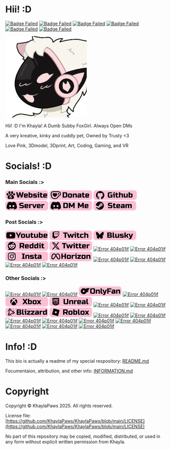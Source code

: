 # Hii! :D
<!-- Info Badges: -->
[![Badge Failed](https://badgen.net/badge/Female/She%2FHer%2FHers/?color=pink)](https://github.com/KhaylaPaws)
[![Badge Failed](https://badgen.net/badge/Owner/Trusty/?color=pink)](https://github.com/KhaylaPaws)
[![Badge Failed](https://badgen.net/badge/163cm/5'4"/?color=pink)](https://github.com/KhaylaPaws)
[![Badge Failed](https://badgen.net/badge/52kg/114lb/?color=pink)](https://github.com/KhaylaPaws)
[![Badge Failed](https://badgen.net/badge/Color/%23FBBED3/?color=pink)](https://github.com/KhaylaPaws)
[![Badge Failed](https://badgen.net/badge/Birthday/Oct%2010%202004/?color=pink)](https://github.com/KhaylaPaws)
<!-- Layout: (Pronouns) | (owner) | (height and weight) | (favorite color) | (Birthday) | (status) -->
<!-- Badges: She/Her/Hers | Public Property | 163cm/5'4" 52kg/114lb | Pink/White | Oct 10 2004 | Bleh -->

<!-- Image -->
![Image Failed to Load](./assets/profile.jpeg)

<!-- Bios (However many lines fit) -->
Hii! :D I'm Khayla! A Dumb Subby FoxGirl. Always Open DMs

A very kreative, kinky and cuddly pet, Owned by Trusty <3

Love Pink, 3Dmodel, 3Dprint, Art, Coding, Gaming, and VR
<!-- Primary Greeting, 57/60 57/60 -->
<!-- Primary Bio 58/60 115/120 -->
<!-- Secondary bios, 57/60 172/180 -->

<!-- Trait List --> <!-- Submissive/Obedient/KnotPocket/CuddleSlut -->
<!-- Kink List -->

# Socials! :D
### Main Socials :>
[![Error 404p01if](./assets/Socials_website.png?v=5)](https://khaylapaws.me)
[![Error 404p01if](./assets/Socials_donate.png?v=5)](https://ko-fi.com/khaylapaws)
[![Error 404p01if](./assets/Socials_github.png?v=5)](https://github.com/KhaylaPaws)
[![Error 404p01if](./assets/Socials_discordserver.png?v=5)](https://discord.com/invite/RHbhhmF8An)
[![Error 404p01if](./assets/Socials_discordme.png?v=5)](http://discord.com/users/1367264632841961533)
[![Error 404p01if](./assets/Socials_steam.png?v=5)](https://steamcommunity.com/id/khaylapaws)

### Post Socials :>
[![Error 404p01if](./assets/Socials_youtube.png?=v5)](https://www.youtube.com/@KhaylaPaws)
[![Error 404p01if](./assets/Socials_twitch.png?v=5)](https://www.twitch.tv/khaylapaws)
[![Error 404p01if](./assets/Socials_blusky.png?v=5)](https://bsky.app/profile/khaylapaws.me)
[![Error 404p01if](./assets/Socials_reddit.png?v=5)](https://www.reddit.com/user/KhaylaPaws)
[![Error 404p01if](./assets/Socials_twitter.png?v=5)](https://x.com/KhaylaPaws)
[![Error 404p01if](./assets/Socials_tiktok.png)](./404p02lf)
[![Error 404p01if](./assets/Socials_facebook.png)](./404p02lf)
[![Error 404p01if](./assets/Socials_instagram.png?v=5)](https://www.instagram.com/khaylapaws)
[![Error 404p01if](./assets/Socials_horizon.png?v=5)](https://horizon.meta.com/profile/KhaylaPaws)
[![Error 404p01if](./assets/Socials_whatsapp.png)](./404p02lf)
[![Error 404p01if](./assets/Socials_messenger.png)](./404p02lf)
[![Error 404p01if](./assets/Socials_tumblr.png)](./404p02lf)
[![Error 404p01if](./assets/Socials_beacons.png)](./404p02lf)

### Other Socials :>
[![Error 404p01if](./assets/Socials_linktree.png)](./404p02lf)
[![Error 404p01if](./assets/Socials_patreon.png)](./404p02lf)
[![Error 404p01if](./assets/Socials_onlyfans.png?v=5)](https://onlyfans.com/khaylapaws)
[![Error 404p01if](./assets/Socials_shopify.png)](./404p02lf)
[![Error 404p01if](./assets/Socials_xbox.png?v=5?v=5)](https://www.xbox.com/play/user/KhaylaPaws)
[![Error 404p01if](./assets/Socials_unreal.png?v=5?v=5)](https://epicgames.com/u/b84cb591504d43bfbc8d909ab30fa0e9)
[![Error 404p01if](./assets/Socials_playstation.png)](./404p02lf)
[![Error 404p01if](./assets/Socials_bungie.png)](./404p02lf)
[![Error 404p01if](./assets/Socials_blizzard.png?v=5?v=5)](https://www.overbuff.com/players/KhaylaPaws-1652)
[![Error 404p01if](./assets/Socials_roblox.png?v=5?v=5)](https://www.roblox.com/users/8496405137/profile)
[![Error 404p01if](./assets/Socials_league.png)](./404p02lf)
[![Error 404p01if](./assets/Socials_riot.png)](./404p02lf)
[![Error 404p01if](./assets/Socials_ebay.png)](./404p02lf)
[![Error 404p01if](./assets/Socials_paypal.png)](./404p02lf)
[![Error 404p01if](./assets/Socials_anime.png)](./404p02lf)
[![Error 404p01if](./assets/Socials_spotify.png)](./404p02lf)
[![Error 404p01if](./assets/Socials_soundcloud.png)](./404p02lf)
[![Error 404p01if](./assets/Socials_autodesk.png)](./404p02lf)
[![Error 404p01if](./assets/Socials_lego.png)](./404p02lf)

<!--
<a href="https://github.com/KhaylaPaws">
  <img src="https://img.shields.io/static/v1?label=&message=GitHub&color=fbbed3&logo=github&logoColor=black&style=flat" style="transform: scale(1.5); transform-origin: top left;">
</a>
-->

# Info! :D
This bio is actually a readme of my special respository: [README.md](https://github.com/KhaylaPaws/KhaylaPaws/blob/main/README.md)

Focumentaion, attribution, and other info: [INFORMATION.md](https://github.com/KhaylaPaws/KhaylaPaws/blob/main/INFORMATION.md)

# Copyright

Copyright © KhaylaPaws 2025. All rights reserved.

License file: [https://github.com/KhaylaPaws/KhaylaPaws/blob/main/LICENSE](https://github.com/KhaylaPaws/KhaylaPaws/blob/main/LICENSE)

No part of this repository may be copied, modified, distributed, or used in any form without explicit written permission from Khayla.

